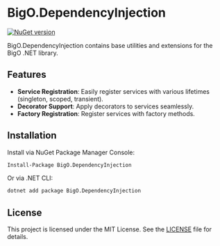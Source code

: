 # BigO.DependencyInjection

[![NuGet version](https://badge.fury.io/nu/BigO.DependencyInjection.svg)](https://badge.fury.io/nu/BigO.DependencyInjection)

BigO.DependencyInjection contains base utilities and extensions for the BigO .NET library.

## Features

- **Service Registration**: Easily register services with various lifetimes (singleton, scoped, transient).
- **Decorator Support**: Apply decorators to services seamlessly.
- **Factory Registration**: Register services with factory methods.

## Installation

Install via NuGet Package Manager Console:

```bash
Install-Package BigO.DependencyInjection
```

Or via .NET CLI:

```bash
dotnet add package BigO.DependencyInjection
```

## License

This project is licensed under the MIT License. See the [LICENSE](LICENSE) file for details.
